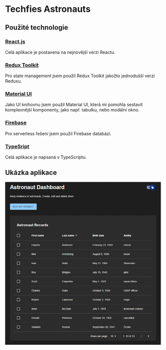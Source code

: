 # Techfies Astronauts

## Použité technologie

### [React.js](https://reactjs.org/)

Celá aplikace je postavena na nejnovější verzi Reactu.

### [Redux Toolkit](https://redux-toolkit.js.org/)

Pro state management jsem použil Redux Toolkit jakožto jednodušší verzi Reduxu.

### [Material UI](https://mui.com/)

Jako UI knihovnu jsem použil Material UI, která mi pomohla sestavit komplexnější komponenty, jako např. tabulku, nebo modální okno.

### [Firebase](https://firebase.google.com/)

Pro serverless řešení jsem použil Firebase databázi.

### [TypeSript](https://www.typescriptlang.org/)

Celá aplikace je napsaná v TypeScriptu.

## Ukázka aplikace

![Showcase](https://github.com/patrik-pk/techfides-astronauts/blob/master/showcase.png)
